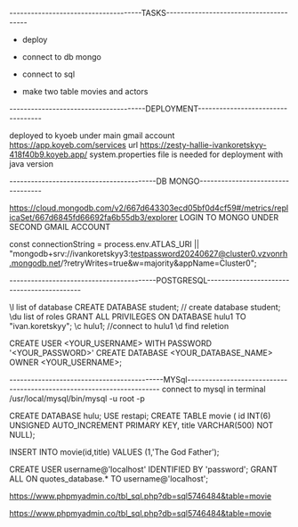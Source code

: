 -------------------------------------TASKS---------------------------------------

+ deploy
- connect to db mongo
+ connect to sql 
- make two table movies and actors

--------------------------------------DEPLOYMENT----------------------------------


deployed to kyoeb under main gmail account
https://app.koyeb.com/services
url https://zesty-hallie-ivankoretskyy-418f40b9.koyeb.app/
system.properties file is needed for deployment with java version

-----------------------------------------DB MONGO----------------------------------

https://cloud.mongodb.com/v2/667d643303ecd05bf0d4cf59#/metrics/replicaSet/667d6845fd66692fa6b55db3/explorer
LOGIN TO MONGO UNDER SECOND GMAIL ACCOUNT

const connectionString = process.env.ATLAS_URI || "mongodb+srv://ivankoretskyy3:testpassword20240627@cluster0.vzvonrh.mongodb.net/?retryWrites=true&w=majority&appName=Cluster0";



-----------------------------------------POSTGRESQL-------------------------------------------

\l list of database
CREATE DATABASE student; // create database student;
\du list of roles
GRANT ALL PRIVILEGES ON DATABASE hulu1 TO "ivan.koretskyy";
\c hulu1; //connect to hulu1
\d find reletion

CREATE USER <YOUR_USERNAME> WITH PASSWORD '<YOUR_PASSWORD>'
CREATE DATABASE <YOUR_DATABASE_NAME> OWNER <YOUR_USERNAME>;



-------------------------------------------MYSql----------------------------------------------------------------------
connect to mysql in terminal 
/usr/local/mysql/bin/mysql -u root -p

CREATE DATABASE hulu;
USE restapi;
CREATE TABLE movie (
  id INT(6) UNSIGNED AUTO_INCREMENT PRIMARY KEY,
  title VARCHAR(500) NOT NULL);

INSERT INTO movie(id,title) 
VALUES 
(1,'The God Father');



CREATE USER username@'localhost' IDENTIFIED BY 'password';
GRANT ALL ON quotes_database.* TO username@'localhost';

https://www.phpmyadmin.co/tbl_sql.php?db=sql5746484&table=movie

https://www.phpmyadmin.co/tbl_sql.php?db=sql5746484&table=movie